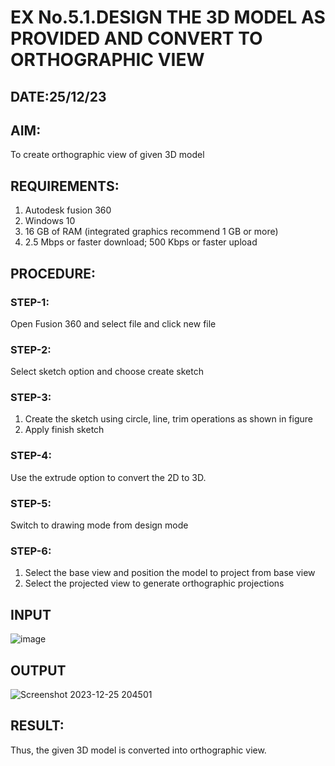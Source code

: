 





# EX No.5.1.DESIGN THE 3D MODEL AS PROVIDED AND CONVERT TO ORTHOGRAPHIC VIEW
## DATE:25/12/23

## AIM: 
To create orthographic view of given 3D model

## REQUIREMENTS: 
1. Autodesk fusion 360
2. Windows 10
3. 16 GB of RAM (integrated graphics recommend 1 GB or more)
4. 2.5 Mbps or faster download; 500 Kbps or faster upload 

## PROCEDURE:

### STEP-1:
Open Fusion 360 and select file and click new file

### STEP-2:
Select sketch option and choose create sketch

### STEP-3: 
1. Create the sketch using circle, line, trim operations as shown in figure
2. Apply finish sketch 

### STEP-4:
 Use the extrude option to convert the 2D to 3D.

### STEP-5:
Switch to drawing mode from design mode 
          
### STEP-6:
1. Select the base view and position the model to project from base view 
2. Select the projected view to generate orthographic projections

## INPUT
![image](https://user-images.githubusercontent.com/113594316/199408705-ed302b2a-90c3-41c0-9cc4-791a93366e2a.png)

## OUTPUT
![Screenshot 2023-12-25 204501](https://github.com/gokulprakash23013924/EX-No.5.1.-DESIGN-THE-3D-MODEL-AS-PROVIDED-AND-CONVERT-TO-ORTHOGRAPHIC-VIEW/assets/150231472/2cb41420-7378-4ea8-af4c-878217fc3add)



## RESULT:
Thus, the given 3D model is converted into orthographic view.


